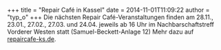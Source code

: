 +++
title = "Repair Café in Kassel"
date = 2014-11-01T11:09:22
author = "typ_o"
+++
Die nächsten Repair Café-Veranstaltungen finden am 28.11., 23.01.,
27.02., 27.03. und 24.04. jeweils ab 16 Uhr im Nachbarschaftstreff
Vorderer Westen statt (Samuel-Beckett-Anlage 12) Mehr dazu auf
[repaircafe-ks.de](http://repaircafe-ks.de/).
